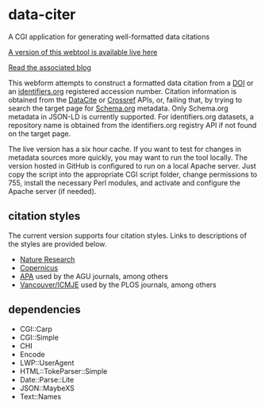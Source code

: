 # data-citer
A CGI application for generating well-formatted data citations

[A version of this webtool is available live here](https://alhufton.com/cgi-bin/data-citer.cgi)

[Read the associated blog](https://alhufton.com/building-data-citations-from-roadmap-compliant-metadata-sources/)

This webform attempts to construct a formatted data citation from a [DOI](https://www.doi.org/) or an [identifiers.org](https://identifiers.org/) registered accession number. Citation information is obtained from the [DataCite](https://datacite.org/) or [Crossref](https://www.crossref.org/) APIs, or, failing that, by trying to search the target page for [Schema.org](https://schema.org/) metadata. Only Schema.org metadata in JSON-LD is currently supported. For identifiers.org datasets, a repository name is obtained from the identifiers.org registry API if not found on the target page.

The live version has a six hour cache. If you want to test for changes in metadata sources more quickly, you may want to run the tool locally. The version hosted in GitHub is configured to run on a local Apache server. Just copy the script into the appropriate CGI script folder, change permissions to 755, install the necessary Perl modules, and activate and configure the Apache server (if needed). 

## citation styles
The current version supports four citation styles. Links to descriptions of the styles are provided below. 
* [Nature Research](https://www.nature.com/sdata/publish/submission-guidelines#refs)
* [Copernicus](https://www.atmospheric-chemistry-and-physics.net/submission.html#references)
* [APA](https://apastyle.apa.org/style-grammar-guidelines/references/examples/data-set-references) used by the AGU journals, among others
* [Vancouver/ICMJE](https://www.nlm.nih.gov/bsd/uniform_requirements.html#electronic) used by the PLOS journals, among others

## dependencies
* CGI::Carp
* CGI::Simple
* CHI 
* Encode
* LWP::UserAgent
* HTML::TokeParser::Simple
* Date::Parse::Lite
* JSON::MaybeXS
* Text::Names
